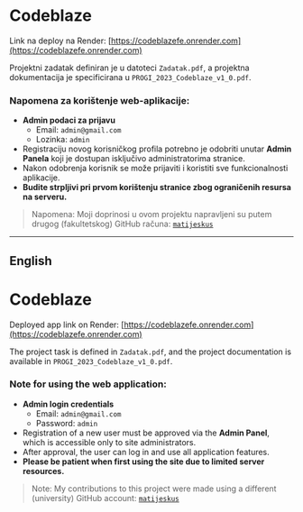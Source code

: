 # Codeblaze

Link na deploy na Render: [https://codeblazefe.onrender.com](https://codeblazefe.onrender.com)

Projektni zadatak definiran je u datoteci `Zadatak.pdf`, a projektna dokumentacija je specificirana u `PROGI_2023_Codeblaze_v1_0.pdf`.

### Napomena za korištenje web-aplikacije:
- **Admin podaci za prijavu**
    - Email: `admin@gmail.com`
    - Lozinka: `admin`
- Registraciju novog korisničkog profila potrebno je odobriti unutar **Admin Panela** koji je dostupan isključivo administratorima stranice.
- Nakon odobrenja korisnik se može prijaviti i koristiti sve funkcionalnosti aplikacije.
- **Budite strpljivi pri prvom korištenju stranice zbog ograničenih resursa na serveru.**

> Napomena: Moji doprinosi u ovom projektu napravljeni su putem drugog (fakultetskog) GitHub računa: [`matijeskus`](https://github.com/matijeskus)

---

## English

# Codeblaze

Deployed app link on Render: [https://codeblazefe.onrender.com](https://codeblazefe.onrender.com)

The project task is defined in `Zadatak.pdf`, and the project documentation is available in `PROGI_2023_Codeblaze_v1_0.pdf`.

### Note for using the web application:
- **Admin login credentials**
    - Email: `admin@gmail.com`
    - Password: `admin`
- Registration of a new user must be approved via the **Admin Panel**, which is accessible only to site administrators.
- After approval, the user can log in and use all application features.
- **Please be patient when first using the site due to limited server resources.**

> Note: My contributions to this project were made using a different (university) GitHub account: [`matijeskus`](https://github.com/matijeskus)
